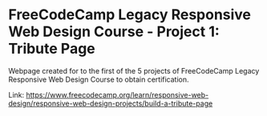 # FreeCodeCamp Legacy Responsive Web Design Course - Project 1: Tribute Page

Webpage created for to the first of the 5 projects of FreeCodeCamp Legacy Responsive Web Design Course to obtain certification.

Link: 
https://www.freecodecamp.org/learn/responsive-web-design/responsive-web-design-projects/build-a-tribute-page
